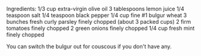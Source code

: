 Ingredients: 
1/3 cup extra-virgin olive oil
3 tablespoons lemon juice
1/4 teaspoon salt
1/4 teaspoon black pepper
1/4 cup fine #1 bulgur wheat
3 bunches fresh curly parsley finely chopped (about 3 packed cups)
2 firm tomatoes finely chopped
2 green onions finely chopped
1/4 cup fresh mint finely chopped

You can switch the bulgur out for couscous if you don't have any. 
